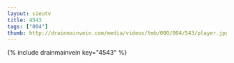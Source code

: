 ```yaml
--- 
layout: sieutv
title: 4543
tags: ["004"]
thumb: http://drainmainvein.com/media/videos/tmb/000/004/543/player.jpg
---
```

{% include drainmainvein key="4543" %} 
